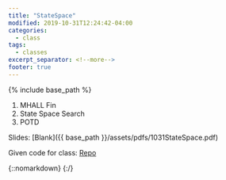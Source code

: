 ```yaml
---
title: "StateSpace"
modified: 2019-10-31T12:24:42-04:00
categories:
  - class
tags:
  - classes
excerpt_separator: <!--more-->
footer: true
---
```


{% include base_path %}

1. MHALL Fin
2. State Space Search
2. POTD

<!--more-->

Slides: [Blank]({{ base_path }}/assets/pdfs/1031StateSpace.pdf)

Given code for class: [Repo](https://github.students.cs.ubc.ca/cpsc203-2019w-t1/LecSS)

{::nomarkdown}
<object data="{{ base_path }}/assets/pdfs/1031StateSpace.pdf" width="500" height="500" type='application/pdf'/>
</object>
{:/}

